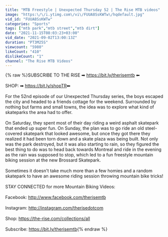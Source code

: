 ```yaml
---
title: "MTB Freestyle | Unexpected Thursday 52 | The Rise MTB videos"
image: "https:\/\/i.ytimg.com\/vi\/FUUA8SsKWTw\/hqdefault.jpg"
vid_id: "FUUA8SsKWTw"
categories: "Sports"
tags: ["mtb park","mtb street","mtb dirt"]
date: "2021-11-15T08:03:23+03:00"
vid_date: "2021-09-02T13:00:13Z"
duration: "PT3M25S"
viewcount: "5980"
likeCount: "410"
dislikeCount: "1"
channel: "The Rise MTB Videos"
---
```

{% raw %}SUBSCRIBE TO THE RISE ➡ <a rel="nofollow" target="blank" href="https://bit.ly/therisemtb​​">https://bit.ly/therisemtb​​</a> ⬅ <br /><br />SHOP: ➡ <a rel="nofollow" target="blank" href="https://bit.ly/shopTR​​">https://bit.ly/shopTR​​</a> ⬅<br /><br />For the 52nd episode of our Unexpected Thursday series, the boys escaped the city and headed to a friends cottage for the weekend. Surrounded by nothing but farms and small towns, the idea was to explore what kind of skateparks the area had to offer. <br /><br />On Saturday, they spent most of their day riding a weird asphalt skatepark that ended up super fun. On Sunday, the plan was to go ride an old steel-covered skatepark that looked awesome, but once they got there they realized it had been torn down and a skate plaza was being built. Not only was the park destroyed, but it was also starting to rain, so they figured the best thing to do was to head back towards Montreal and ride in the evening as the rain was supposed to stop, which led to a fun freestyle mountain biking session at the new Brossard Skatepark.<br /><br />Sometimes it doesn't take much more than a few homies and a random skatepark to have an awesome riding session throwing mountain bike tricks!<br /><br />STAY CONNECTED for more Mountain Biking Videos: <br /><br />Facebook: <a rel="nofollow" target="blank" href="http://www.facebook.com/therisemtb​">http://www.facebook.com/therisemtb​</a><br /><br />Instagram: <a rel="nofollow" target="blank" href="http://instagram.com/therisedotcom​">http://instagram.com/therisedotcom​</a><br /><br />Shop: <a rel="nofollow" target="blank" href="https://the-rise.com/collections/all​">https://the-rise.com/collections/all​</a><br /><br />Subscribe: <a rel="nofollow" target="blank" href="https://bit.ly/therisemtb">https://bit.ly/therisemtb</a>{% endraw %}
